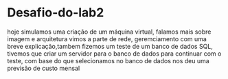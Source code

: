 # Desafio-do-lab2
hoje simulamos uma criação de um máquina virtual, falamos mais sobre imagem e arquitetura vimos a parte de rede, geremciamento com uma breve explicação,tambem fizemos um teste de um banco de dados SQL, tivemos que criar um servidor para o banco de dados para continuar com o teste, com base do que selecionamos no banco de dados nos deu uma previsão de custo mensal 
